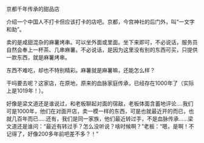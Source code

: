 京都千年传承的甜品店

介绍一个中国人不打卡但应该打卡的店吧。京都，今宫神社的后门外，叫“一文字和助”。

卖的是咸甜混杂的麻薯烤串。可以坐外面或里面。坐下来即可，不必说话，服务员自然会奉上一杯茶、几串麻薯。不必说话，是因为这里没有别的东西可买，只提供一款东西，就是麻薯烤串。

东西不难吃，却也不特别精彩。麻薯就是麻薯嘛，还能怎么样？

干吗要去呢？这家店，在原地，原来的血脉家庭传承，已经存在1000年了（实际上是1019年！）。

好像是梁文道还是谁说过，和老板聊起对面的宿敌，老板体面含蓄地评论....我们可是1000年，他们在对面开店，卖一模一样的东西，可是也就最近开的而已，也就几百年而已.....还有，我们是同一家族，他们最近转过手，不是血脉传承......梁文道还是谁问：“最近有转过手？怎么没听说？啥时候啊？”老板：“嗯，是啊！不记得了，好像200多年前吧差不多？！”

